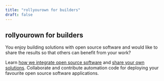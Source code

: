 ```yaml
---
title: "rollyourown for builders"
draft: false
---
```

<!--
SPDX-FileCopyrightText: 2022 Wilfred Nicoll <xyzroller@rollyourown.xyz>
SPDX-License-Identifier: CC-BY-SA-4.0
-->

## rollyourown for builders

You enjoy building solutions with open source software and would like to share the results so that others can benefit from your work?

Learn [how we integrate open source software](/collaborate/project_and_module_development/) and [share your own solutions](/collaborate/). Collaborate and contribute automation code for deploying your favourite open source software applications.

